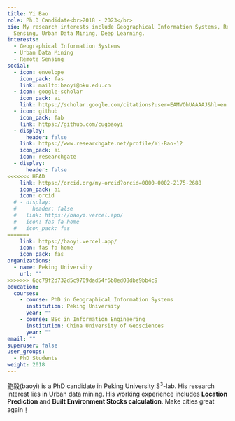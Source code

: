 ```yaml
---
title: Yi Bao
role: Ph.D Candidate<br>2018 - 2023</br>
bio: My research interests include Geographical Information Systems, Remote
  Sensing, Urban Data Mining, Deep Learning.
interests:
  - Geographical Information Systems
  - Urban Data Mining
  - Remote Sensing
social:
  - icon: envelope
    icon_pack: fas
    link: mailto:baoyi@pku.edu.cn
  - icon: google-scholar
    icon_pack: ai
    link: https://scholar.google.com/citations?user=EAMVOhUAAAAJ&hl=en
  - icon: github
    icon_pack: fab
    link: https://github.com/cugbaoyi
  - display:
      header: false
    link: https://www.researchgate.net/profile/Yi-Bao-12
    icon_pack: ai
    icon: researchgate
  - display:
      header: false
<<<<<<< HEAD
    link: https://orcid.org/my-orcid?orcid=0000-0002-2175-2688
    icon_pack: ai
    icon: orcid
  # - display:
  #     header: false
  #   link: https://baoyi.vercel.app/
  #   icon: fas fa-home
  #   icon_pack: fas
=======
    link: https://baoyi.vercel.app/
    icon: fas fa-home
    icon_pack: fas
organizations:
  - name: Peking University
    url: ""
>>>>>>> 6cc79f2d732d5c9709dad54f6b8ed08dbe9bb4c9
education:
  courses:
    - course: PhD in Geographical Information Systems
      institution: Peking University
      year: ""
    - course: BSc in Information Engineering
      institution: China University of Geosciences
      year: ""
email: ""
superuser: false
user_groups:
  - PhD Students
weight: 2018
---
```

鲍毅(baoyi) is a PhD candidate in Peking University S<sup>3</sup>-lab. His research interest lies in Urban data mining. His working experience includes **Location Prediction** and **Built Environment Stocks calculation**. Make cities great again！